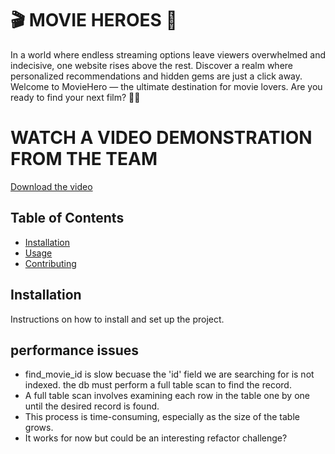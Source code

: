# 🎬 MOVIE HEROES 🍿

In a world where endless streaming options leave viewers overwhelmed and indecisive, one website rises above the rest. Discover a realm where personalized recommendations and hidden gems are just a click away. Welcome to MovieHero — the ultimate destination for movie lovers. Are you ready to find your next  film? 🍿😎

# WATCH A VIDEO DEMONSTRATION FROM THE TEAM
[Download the video](Movie_Hero_Demo_Video.mp4)

## Table of Contents

- [Installation](#installation)
- [Usage](#usage)
- [Contributing](#contributing)


## Installation

Instructions on how to install and set up the project.


## performance issues

- find_movie_id is slow becuase the 'id' field we are searching for is not indexed. the db must perform a full table scan to find the record.
- A full table scan involves examining each row in the table one by one until the desired record is found.
- This process is time-consuming, especially as the size of the table grows.
- It works for now but could be an interesting refactor challenge?
